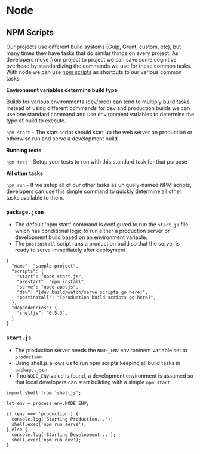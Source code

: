 # Node

## NPM Scripts

Our projects use different build systems (Gulp, Grunt, custom, etc), but many 
times they have tasks that do similar things on every project. As developers 
move from project to project we can save some cognitive overhead by 
standardizing the commands we use for these common tasks. With node we can use 
[npm scripts](https://docs.npmjs.com/misc/scripts) as shortcuts to our various 
common tasks.

**Environment variables determine build type**

Builds for various environments (dev/prod) can tend to multiply build tasks. 
Instead of using different commands for dev and production builds we can use 
one standard command and use environment variables to determine the type of 
build to execute.

`npm start` - The start script should start up the web server on production or otherwise run and serve a development build

**Running tests**

`npm test` - Setup your tests to run with this standard task for that purpose

**All other tasks**

`npm run` - If we setup all of our other tasks as uniquely-named NPM scripts, 
developers can use this simple command to quickly determine all other tasks 
available to them.

### `package.json`

- The default 'npm start' command is configured to run the `start.js` file which has conditional logic to run either
a production server or development build based on an environment variable.
- The `postinstall` script runs a production build so that the server is ready to serve immediately after deployment

```
{
  "name": "sample-project",
  "scripts": {
    "start": "node start.js",
    "prestart": "npm install",
    "serve": "node app.js",
    "dev": "[dev build/watch/serve scripts go here]",
    "postinstall": "[production build scripts go here]",
  },
  "dependencies": {
    "shelljs": "0.5.3",
  }
}
```

### `start.js`

- The production server needs the `NODE_ENV` environment variable set to `production`
- Using shell.js allows us to run npm scripts keeping all build tasks in `package.json`
- If no `NODE_ENV` value is found, a development environment is assumed so that local developers can start building with a simple `npm start`


```
import shell from 'shelljs';

let env = process.env.NODE_ENV;

if (env === 'production') {
  console.log('Starting Production...');
  shell.exec('npm run serve');
} else {
  console.log('Starting Development...');
  shell.exec('npm run dev');
}
```

